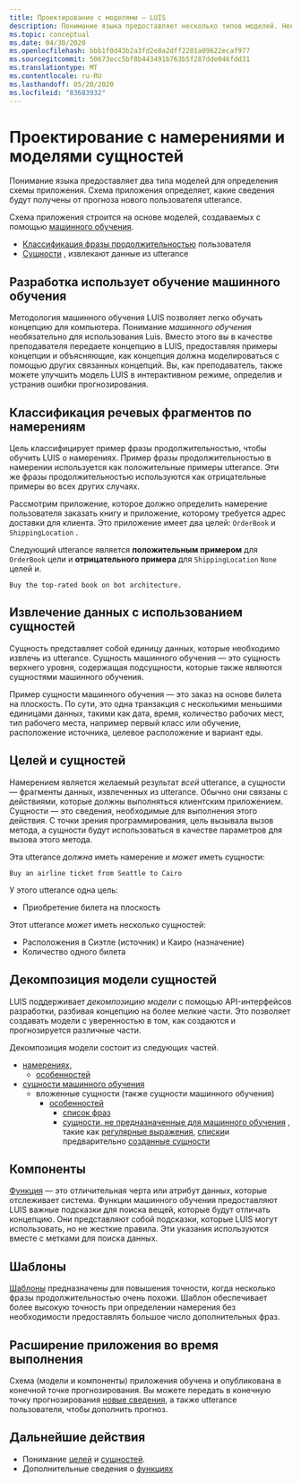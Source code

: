 ```yaml
---
title: Проектирование с моделями — LUIS
description: Понимание языка предоставляет несколько типов моделей. Некоторые модели могут использоваться несколькими способами.
ms.topic: conceptual
ms.date: 04/30/2020
ms.openlocfilehash: bbb1f0d43b2a3fd2e8a2dff2201a09622ecaf977
ms.sourcegitcommit: 50673ecc5bf8b443491b763b5f287dde046fdd31
ms.translationtype: MT
ms.contentlocale: ru-RU
ms.lasthandoff: 05/20/2020
ms.locfileid: "83683932"
---
```

# <a name="design-with-intent-and-entity-models"></a>Проектирование с намерениями и моделями сущностей

Понимание языка предоставляет два типа моделей для определения схемы приложения. Схема приложения определяет, какие сведения будут получены от прогноза нового пользователя utterance.

Схема приложения строится на основе моделей, создаваемых с помощью [машинного обучения](#authoring-uses-machine-teaching).
* [Классификация фразы продолжительностью](#intents-classify-utterances) пользователя
* [Сущности](#entities-extract-data) , извлекают данные из utterance

## <a name="authoring-uses-machine-teaching"></a>Разработка использует обучение машинного обучения

Методология машинного обучения LUIS позволяет легко обучать концепцию для компьютера. Понимание _машинного обучения_ необязательно для использования Luis. Вместо этого вы в качестве преподавателя передаете концепцию в LUIS, предоставляя примеры концепции и объясняющие, как концепция должна моделироваться с помощью других связанных концепций. Вы, как преподаватель, также можете улучшить модель LUIS в интерактивном режиме, определив и устранив ошибки прогнозирования.

<a name="v3-authoring-model-decomposition"></a>

## <a name="intents-classify-utterances"></a>Классификация речевых фрагментов по намерениям

Цель классифицирует пример фразы продолжительностью, чтобы обучить LUIS о намерениях. Пример фразы продолжительностью в намерении используется как положительные примеры utterance. Эти же фразы продолжительностью используются как отрицательные примеры во всех других случаях.

Рассмотрим приложение, которое должно определить намерение пользователя заказать книгу и приложение, которому требуется адрес доставки для клиента. Это приложение имеет два целей: `OrderBook` и `ShippingLocation` .

Следующий utterance является **положительным примером** для `OrderBook` цели и **отрицательного примера** для `ShippingLocation` `None` целей и.

`Buy the top-rated book on bot architecture.`

## <a name="entities-extract-data"></a>Извлечение данных с использованием сущностей

Сущность представляет собой единицу данных, которые необходимо извлечь из utterance. Сущность машинного обучения — это сущность верхнего уровня, содержащая подсущности, которые также являются сущностями машинного обучения.

Пример сущности машинного обучения — это заказ на основе билета на плоскость. По сути, это одна транзакция с несколькими меньшими единицами данных, такими как дата, время, количество рабочих мест, тип рабочего места, например первый класс или обучение, расположение источника, целевое расположение и вариант еды.

## <a name="intents-versus-entities"></a>Целей и сущностей

Намерением является желаемый результат _всей_ utterance, а сущности — фрагменты данных, извлеченных из utterance. Обычно они связаны с действиями, которые должны выполняться клиентским приложением. Сущности — это сведения, необходимые для выполнения этого действия. С точки зрения программирования, цель вызывала вызов метода, а сущности будут использоваться в качестве параметров для вызова этого метода.

Эта utterance _должна_ иметь намерение и _может_ иметь сущности:

`Buy an airline ticket from Seattle to Cairo`

У этого utterance одна цель:

* Приобретение билета на плоскость

Этот utterance _может_ иметь несколько сущностей:

* Расположения в Сиэтле (источник) и Каиро (назначение)
* Количество одного билета

## <a name="entity-model-decomposition"></a>Декомпозиция модели сущностей

LUIS поддерживает _декомпозицию модели_ с помощью API-интерфейсов разработки, разбивая концепцию на более мелкие части. Это позволяет создавать модели с уверенностью в том, как создаются и прогнозируется различные части.

Декомпозиция модели состоит из следующих частей.

* [намерениях,](#intents-classify-utterances)
    * [особенностей](#features)
* [сущности машинного обучения](reference-entity-machine-learned-entity.md)
    * вложенные сущности (также сущности машинного обучения)
        * [особенностей](#features)
            * [список фраз](luis-concept-feature.md)
            * [сущности, не предназначенные для машинного обучения](luis-concept-feature.md) , такие как [регулярные выражения](reference-entity-regular-expression.md), [списки](reference-entity-list.md)и предварительно [созданные сущности](luis-reference-prebuilt-entities.md)

<a name="entities-extract-data"></a>
<a name="machine-learned-entities"></a>

## <a name="features"></a>Компоненты

[Функция](luis-concept-feature.md) — это отличительная черта или атрибут данных, которые отслеживает система. Функции машинного обучения предоставляют LUIS важные подсказки для поиска вещей, которые будут отличать концепцию. Они представляют собой подсказки, которые LUIS могут использовать, но не жесткие правила. Эти указания используются вместе с метками для поиска данных.

## <a name="patterns"></a>Шаблоны

[Шаблоны](luis-concept-patterns.md) предназначены для повышения точности, когда несколько фразы продолжительностью очень похожи. Шаблон обеспечивает более высокую точность при определении намерения без необходимости предоставлять большое число дополнительных фраз.

## <a name="extending-the-app-at-runtime"></a>Расширение приложения во время выполнения

Схема (модели и компоненты) приложения обучена и опубликована в конечной точке прогнозирования. Вы можете передать в конечную точку прогнозирования [новые сведения](schema-change-prediction-runtime.md), а также utterance пользователя, чтобы дополнить прогноз.

## <a name="next-steps"></a>Дальнейшие действия

* Понимание [целей](luis-concept-intent.md) и [сущностей](luis-concept-entity-types.md).
* Дополнительные сведения о [функциях](luis-concept-feature.md)